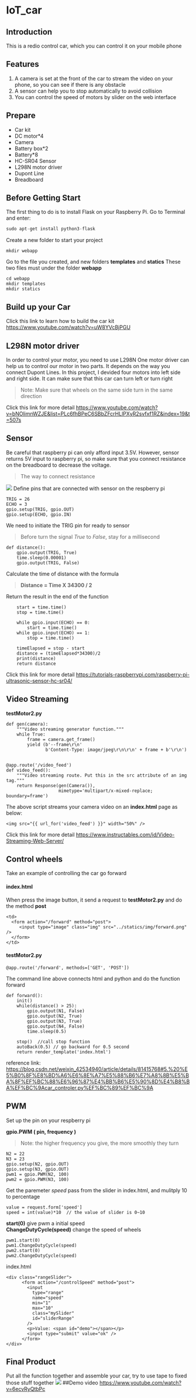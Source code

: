 # IoT_car
## Introduction
This is a redio control car, which you can control it on your mobile phone 
## Features
1. A camera is set at the front of the car to stream the video on your phone, so you can see if there is any obstacle
2. A sensor can help you to stop automatically to avoid collision
3. You can control the speed of motors by slider on the web interface
## Prepare
- Car kit
- DC motor*4
- Camera
- Battery box*2
- Battery*8
- HC-SR04 Sensor
- L298N motor driver
- Dupont Line
- Breadboard
## Before Getting Start
The first thing to do is to install Flask on your Raspberry Pi. Go to Terminal and enter:
```python
sudo apt-get install python3-flask
```
Create a new folder to start your project
```
mkdir webapp
```
Go to the file you created, and new folders **templates** and **statics**
These two files must under the folder **webapp**
```
cd webapp
mkdir templates
mkdir statics
```
## Build up your Car
Click this link to learn how to build the car kit
 https://www.youtube.com/watch?v=uW8YVcBjPGU

## L298N motor driver
In order to control your motor, you need to use L298N
One motor driver can help us to control our motor in two parts. It depends on the way you connect Dupont Lines.
In this project, I devided four motors into left side and right side. It can make sure that this car can turn left or turn right
> Note: Make sure that wheels on the same side turn in the same direction

Click this link for more detail
https://www.youtube.com/watch?v=bNOlimnWZJE&list=PLc6fhBPeC6SBbZFcrHLlPXyR2svfxf1RZ&index=19&t=507s

## Sensor
Be careful that raspberry pi can only afford input 3.5V. However, sensor returns 5V input to raspberry pi, so make sure that you connect resistance on the breadboard to decrease the voltage.

> The way to connect resistance 

![](81618198_3802171866460465_14051518084808704_n.jpg)
Define pins that are connected with sensor on the respberry pi
```
TRIG = 26
ECHO = 3
gpio.setup(TRIG, gpio.OUT)
gpio.setup(ECHO, gpio.IN)
```

We need to initiate the TRIG pin for ready to sensor 
> Before turn the signal *True* to *False*, stay for a millisecond
```
def distance():
    gpio.output(TRIG, True)
    time.sleep(0.00001)
    gpio.output(TRIG, False)
```

Calculate the time of distance with the formula
> **Distance = Time X 34300 / 2**

Return the result in the end of the function
```
    start = time.time()
    stop = time.time()

    while gpio.input(ECHO) == 0:
        start = time.time()
    while gpio.input(ECHO) == 1:
        stop = time.time()

    timeElapsed = stop - start
    distance = (timeElapsed*34300)/2
    print(distance)
    return distance
```
Click this link for more detail
https://tutorials-raspberrypi.com/raspberry-pi-ultrasonic-sensor-hc-sr04/

## Video Streaming

**testMotor2.py**
```
def gen(camera):
    """Video streaming generator function."""
    while True:
        frame = camera.get_frame()
        yield (b'--frame\r\n'
               b'Content-Type: image/jpeg\r\n\r\n' + frame + b'\r\n')


@app.route('/video_feed')
def video_feed():
    """Video streaming route. Put this in the src attribute of an img tag."""
    return Response(gen(Camera()),
                    mimetype='multipart/x-mixed-replace; boundary=frame')

```
The above script streams your camera video on an **index.html** page as below:
``` 
<img src="{{ url_for('video_feed') }}" width="50%" />
```
Click this link for more detail
https://www.instructables.com/id/Video-Streaming-Web-Server/

## Control wheels
Take an example of controlling the car go forward
#### index.html 
When press the image button, it send a request to **testMotor2.py** and do the method **post**
```
<td>
  <form action="/forward" method="post">
     <input type="image" class="img" src="../statics/img/forward.png" />
  </form>
</td>
```
#### testMotor2.py

```
@app.route('/forward', methods=['GET', 'POST'])
```
The command line above connects html and python and do the function forward
```
def forward():
    init()
    while(distance() > 25):
        gpio.output(N1, False)  
        gpio.output(N2, True)
        gpio.output(N3, True)
        gpio.output(N4, False)
        time.sleep(0.5)

    stop()  //call stop function
    autoBack(0.5) // go backward for 0.5 second
    return render_template('index.html')
```
reference link: https://blog.csdn.net/weixin_42534940/article/details/81415768#5.%20%E5%B0%8F%E8%BD%A6%E6%8E%A7%E5%88%B6%E7%A8%8B%E5%BA%8F%EF%BC%88%E6%96%87%E4%BB%B6%E5%90%8D%E4%B8%BA%EF%BC%9Acar_controler.py%EF%BC%89%EF%BC%9A

## PWM
Set up the pin on your respberry pi

**gpio.PWM ( pin, frequency )**
> Note: the higher frequency you give, the more smoothly they turn

```
N2 = 22
N3 = 23
gpio.setup(N2, gpio.OUT)
gpio.setup(N3, gpio.OUT)
pwm1 = gpio.PWM(N2, 100)
pwm2 = gpio.PWM(N3, 100)
```

Get the paremeter *speed* pass from the slider in index.html, and mulitply 10 to percentage
```
value = request.form['speed']
speed = int(value)*10  // the value of slider is 0~10
```

**start(0)** give pwm a initial speed   
**ChangeDutyCycle(speed)** change the speed of wheels
```
pwm1.start(0)
pwm1.ChangeDutyCycle(speed)
pwm2.start(0)
pwm2.ChangeDutyCycle(speed)
```
index.html
```
<div class="rangeSlider">
      <form action="/controlSpeed" method="post">
        <input
          type="range"
          name="speed"
          min="1"
          max="10"
          class="mySlider"
          id="sliderRange"
        />
        <p>Value: <span id="demo"></span></p>
        <input type="submit" value="ok" />
      </form>
</div>
```
## Final Product
Put all the function together and assemble your car, try to use tape to fixed those stuff together
![](82069071_859292874503230_353737973264547840_n.jpg)
##Demo video 
https://www.youtube.com/watch?v=6ecvRyQtbPc
